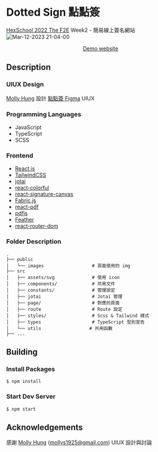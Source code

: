 # Dotted Sign 點點簽

[HexSchool 2022 The F2E](https://2022.thef2e.com/) Week2 - 簡易線上簽名網站
![Mar-12-2023 21-04-00](https://user-images.githubusercontent.com/87239200/224546568-53780207-80f2-4b22-afb2-bf34e5f9b9f0.gif)

<p align="center"><a href="https://meganxli.github.io/dotted-sign/" target="_blank">Demo website</a></p>

## Description

### UIUX Design

[Molly Hung](https://mollyhung.framer.website/) 設計 [點點簽 Figma](https://www.figma.com/file/syDguQlTNgRHsAfhye1hQn/F2E---Week-2?node-id=38%3A123392&t=c3lsYVVt7WPGAncz-3) UIUX

### Programming Languages

- JavaScript
- TypeScript
- SCSS

### Frontend

- [React.js](https://reactjs.org/)
- [TailwindCSS](https://tailwindcss.com/)
- [jotai](https://github.com/pmndrs/jotai)
- [react-colorful](https://github.com/omgovich/react-colorful)
- [react-signature-canvas](https://github.com/agilgur5/react-signature-canvas)
- [Fabric.js](http://fabricjs.com/)
- [react-pdf](https://github.com/wojtekmaj/react-pdf)
- [pdfjs](https://github.com/mozilla/pdf.js/)
- [Feather](https://feathericons.com/)
- [react-router-dom](https://reactrouter.com/en/main)

### Folder Description

```
.
├── public
│   └── images                  # 頁面使用的 img
├── src
│   ├── assets/svg              # 使用 icon
│   ├── components/             # 共用文件
│   ├── constants/              # 管理設定
│   ├── jotai                   # Jotai 管理
│   ├── page/                   # 對應的頁面
│   ├── route                   # Route 設定
│   ├── styles/                 # Scss & Tailwind 樣式
│   ├── types                   # TypeScript 型別宣告
│   └── utils                  # 共用函數
├── ...
```

## Building

### Install Packages

```
$ npm install
```

### Start Dev Server

```
$ npm start
```

## Acknowledgements

感謝 [Molly Hung](https://mollyhung.framer.website/) (mollys1925@gmail.com) UIUX 設計與討論
